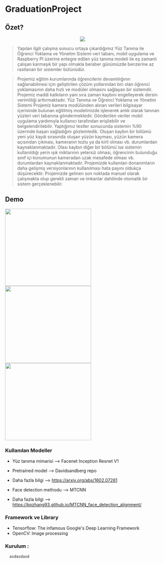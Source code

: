 # GraduationProject



## Özet?

<p align="center">
  <img src="https://user-images.githubusercontent.com/34112198/72574691-f0ab3700-38da-11ea-9a25-aec4b95bb640.png">
</p>

> Yapılan ilgili çalışma sonucu ortaya çıkardığımız Yüz Tanıma ile Öğrenci Yoklama ve Yönetim Sistemi veri tabanı, mobil uygulama ve Raspberry PI üzerine entegre edilen yüz tanıma modeli ile eş zamanlı çalışan karmaşık bir yapı olmakla beraber günümüzde benzerine az rastlanan bir sistemler bütünüdür.

> Projemiz eğitim kurumlarında öğrencilerin devamlılığının sağlanabilmesi için geliştirilen çözüm yollarından biri olan öğrenci yoklamasının daha hızlı ve modüler olmasını sağlayan bir sistemdir. Projemiz maddi katkıların yanı sıra zaman kaybını engelleyerek dersin verimliliği arttırmaktadır. Yüz Tanıma ve Öğrenci Yoklama ve Yönetim Sistemi Projemiz kamera modülünden alınan verileri bilgisayar içerisinde bulunan eğitilmiş modelimizde işlenerek anlık olarak tanınan yüzleri veri tabanına göndermektedir. Gönderilen veriler mobil uygulama yardımıyla kullanıcı tarafından erişilebilir ve belgelendirilebilir. Yaptığımız testler sonucunda sistemin %90 üzerinde başarı sağladığını gözlemledik. Oluşan kaybın bir bölümü yeni yüz kaydı sırasında oluşan yüzün kayması, yüzün kamera açısından çıkması, kameranın tozlu ya da kirli olması vb. durumlardan kaynaklanmaktadır. Olası kaybın diğer bir bölümü ise sistemin kullanıldığı yerin ışık miktarının yetersiz olması, öğrencinin bulunduğu sınıf içi konumunun kameradan uzak mesafede olması vb. durumlardan kaynaklanmaktadır. Projemizde kullanılan donanımların daha gelişmiş versiyonlarının kullanılması hata payını oldukça düşürecektir. Projemizde gelinen son noktada manuel olarak çalışmakta olup gerekli zaman ve imkanlar dahilinde otomatik bir sistem gerçeklenebilir.

## Demo

<img src="https://user-images.githubusercontent.com/34112198/72574928-e473a980-38db-11ea-84b5-067201ec2827.png" width="280" height="250"> <img src="https://user-images.githubusercontent.com/34112198/72574964-ffdeb480-38db-11ea-96e0-621282d90c9e.png" width="280" height="250"> <img src="https://user-images.githubusercontent.com/34112198/72574896-ce65e900-38db-11ea-9c2d-43a553404822.png" width="280" height="250">

### Kullanılan Modeller

- Yüz tanıma mimarisi --> Facenet Inception Resnet V1
- Pretrained model --> Davidsandberg repo
- Daha fazla bilgi --> https://arxiv.org/abs/1602.07261

- Face detection methodu --> MTCNN
- Daha fazla bilgi --> https://kpzhang93.github.io/MTCNN_face_detection_alignment/

### Framework ve Library

- Tensorflow: The infamous Google's Deep Learning Framework
- OpenCV: Image processing

### Kurulum : 

      asdasdasd
